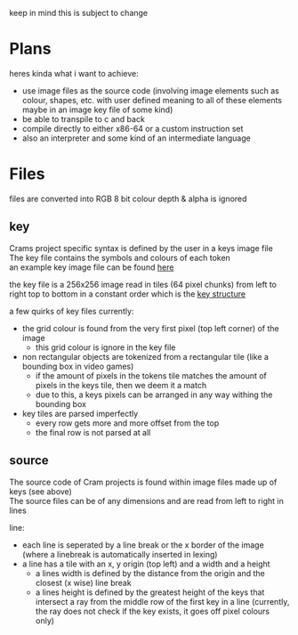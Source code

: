 keep in mind this is subject to change

# Plans
heres kinda what i want to achieve:
- use image files as the source code (involving image elements such as colour, shapes, etc. with user defined meaning to all of these elements maybe in an image key file of some kind)
- be able to transpile to c and back
- compile directly to either x86-64 or a custom instruction set
- also an interpreter and some kind of an intermediate language

# Files
files are converted into RGB 8 bit colour depth & alpha is ignored

## key
Crams project specific syntax is defined by the user in a keys image file   \
The key file contains the symbols and colours of each token                 \
an example key image file can be found [here](examples/key.png)

the key file is a 256x256 image read in tiles (64 pixel chunks) from left to right top to bottom in a constant order which is the [key structure](https://github.com/aymey/cram/blob/main/src/processing.rs#L7)

a few quirks of key files currently:
- the grid colour is found from the very first pixel (top left corner) of the image
    - this grid colour is ignore in the key file
- non rectangular objects are tokenized from a rectangular tile (like a bounding box in video games)
    - if the amount of pixels in the tokens tile matches the amount of pixels in the keys tile, then we deem it a match
    - due to this, a keys pixels can be arranged in any way withing the bounding box
- key tiles are parsed imperfectly
    - every row gets more and more offset from the top
    - the final row is not parsed at all

## source
The source code of Cram projects is found within image files made up of keys (see above)    \
The source files can be of any dimensions and are read from left to right in lines

line:
- each line is seperated by a line break or the x border of the image (where a linebreak is automatically inserted in lexing)
- a line has a tile with an x, y origin (top left) and a width and a height
    - a lines width is defined by the distance from the origin and the closest (x wise) line break
    - a lines height is defined by the greatest height of the keys that intersect a ray from the middle row of the first key in a line (currently, the ray does not check if the key exists, it goes off pixel colours only)
